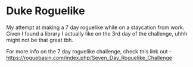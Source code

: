 # Duke Roguelike

My attempt at making a 7 day roguelike while on a staycation from work. Given I found a library I actually like on the 3rd day of the challenge, uhhh might not be that great tbh.

For more info on the 7 day roguelike challenge, check this link out - https://roguebasin.com/index.php/Seven_Day_Roguelike_Challenge